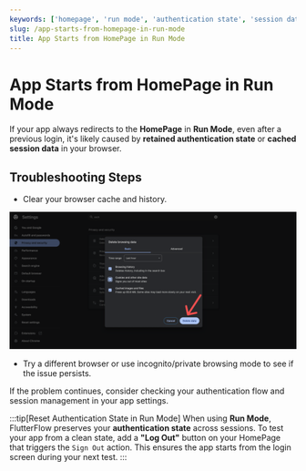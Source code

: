```yaml
---
keywords: ['homepage', 'run mode', 'authentication state', 'session data']
slug: /app-starts-from-homepage-in-run-mode
title: App Starts from HomePage in Run Mode
---
```

# App Starts from HomePage in Run Mode

If your app always redirects to the **HomePage** in **Run Mode**, even after a previous login, it's likely caused by **retained authentication state** or **cached session data** in your browser.

## Troubleshooting Steps

- Clear your browser cache and history.

![How to clear browser cache](../assets/20250430121300291232.png)

- Try a different browser or use incognito/private browsing mode to see if the issue persists.

If the problem continues, consider checking your authentication flow and session management in your app settings.

:::tip[Reset Authentication State in Run Mode]
When using **Run Mode**, FlutterFlow preserves your **authentication state** across sessions. To test your app from a clean state, add a **"Log Out"** button on your HomePage that triggers the `Sign Out` action. This ensures the app starts from the login screen during your next test.
:::




